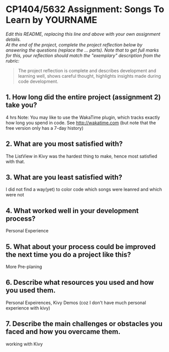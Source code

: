 # CP1404/5632 Assignment: Songs To Learn by YOURNAME

_Edit this README, replacing this line and above with your own assignment details._  
_At the end of the project, complete the project reflection below by answering the questions (replace the ... parts)._
_Note that to get full marks for this, your reflection should match the "exemplary" description from the rubric:_

> The project reflection is complete and describes development and learning well, shows careful thought, highlights insights made during code development.


## 1. How long did the entire project (assignment 2) take you?
4 hrs
Note: You may like to use the WakaTime plugin, which tracks exactly how long you spend in code. See http://wakatime.com (but note that the free version only has a 7-day history)

## 2. What are you most satisfied with?
The ListView in Kivy was the hardest thing to make, hence most satisfied with that.

## 3. What are you least satisfied with?
I did not find a way(yet) to color code which songs were leanred and which were not

## 4. What worked well in your development process?
Personal Experience

## 5. What about your process could be improved the next time you do a project like this?
More Pre-planing

## 6. Describe what resources you used and how you used them.
Personal Expeirences, Kivy Demos (coz I don't have much personal experience with kivy)

## 7. Describe the main challenges or obstacles you faced and how you overcame them.
working with Kivy
